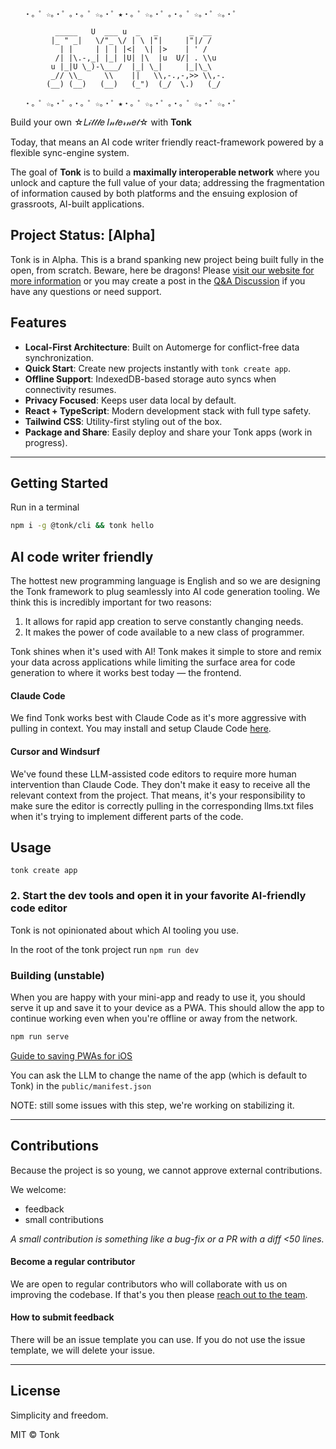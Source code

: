 ```
   ・。゜☆。・゜。・。゜☆。・゜★・。゜☆。・゜。・。゜☆。・゜☆。・゜

          _____   U  ___ u  _   _       _  __    
         |_ " _|   \/"_ \/ | \ |"|     |"|/ /    
           | |     | | | |<|  \| |>    | ' /     
          /| |\.-,_| |_| |U| |\  |u  U/| . \\u   
         u |_|U \_)-\___/  |_| \_|     |_|\_\    
         _// \\_     \\    ||   \\,-.,-,>> \\,-. 
        (__) (__)   (__)   (_")  (_/  \.)   (_/  

   ・。゜☆。・゜。・。゜☆。・゜★・。゜☆。・゜。・。゜☆。・゜☆。・゜
```
Build your own ☆𝐿𝒾𝓉𝓉𝓁𝑒 𝐼𝓃𝓉𝑒𝓇𝓃𝑒𝓉☆ with **Tonk**

Today, that means an AI code writer friendly react-framework powered by a flexible sync-engine system.

The goal of **Tonk** is to build a **maximally interoperable network** where you unlock and capture the full value of your data; addressing the fragmentation of information caused by both platforms and the ensuing explosion of grassroots, AI-built applications. 

## Project Status: [Alpha]

Tonk is in Alpha. This is a brand spanking new project being built fully in the open, from scratch. Beware, here be dragons! Please [visit our website for more information](https://tonk.xyz) or you may create a post in the [Q&A Discussion](https://github.com/tonk-labs/tonk/discussions/categories/q-a) if you have any questions or need support.

## Features

- **Local-First Architecture**: Built on Automerge for conflict-free data synchronization.
- **Quick Start**: Create new projects instantly with `tonk create app`.
- **Offline Support**: IndexedDB-based storage auto syncs when connectivity resumes.
- **Privacy Focused**: Keeps user data local by default.
- **React + TypeScript**: Modern development stack with full type safety.
- **Tailwind CSS**: Utility-first styling out of the box.
- **Package and Share**: Easily deploy and share your Tonk apps (work in progress).

---

## Getting Started

Run in a terminal

```bash
npm i -g @tonk/cli && tonk hello 
```

## AI code writer friendly 

The hottest new programming language is English and so we are designing the Tonk framework to plug seamlessly into AI code generation tooling. We think this is incredibly important for two reasons:
1. It allows for rapid app creation to serve constantly changing needs.
2. It makes the power of code available to a new class of programmer.

Tonk shines when it's used with AI! Tonk makes it simple to store and remix your data across applications while limiting the surface area for code generation to where it works best today — the frontend.

#### Claude Code

We find Tonk works best with Claude Code as it's more aggressive with pulling in context. You may install and setup Claude Code [here](https://docs.anthropic.com/en/docs/agents-and-tools/claude-code/overview). 

#### Cursor and Windsurf

We've found these LLM-assisted code editors to require more human intervention than Claude Code. They don't make it easy to receive all the relevant context from the project. That means, it's your responsibility to make sure the editor is correctly pulling in the corresponding llms.txt files when it's trying to implement different parts of the code.

## Usage

```
tonk create app
```

### 2. Start the dev tools and open it in your favorite AI-friendly code editor

Tonk is not opinionated about which AI tooling you use.

In the root of the tonk project run `npm run dev`

### Building (unstable)

When you are happy with your mini-app and ready to use it, you should serve it up and save it to your device as a PWA. This should allow the app to continue working even when you're offline or away from the network.

```bash
npm run serve
```
[Guide to saving PWAs for iOS](https://help.shore.com/en/how-do-i-save-the-pwa-on-my-smartphone)


You can ask the LLM to change the name of the app (which is default to Tonk) in the `public/manifest.json`

NOTE: still some issues with this step, we're working on stabilizing it.

---

## Contributions

Because the project is so young, we cannot approve external contributions.

We welcome:

- feedback
- small contributions

_A small contribution is something like a bug-fix or a PR with a diff <50 lines._

#### Become a regular contributor

We are open to regular contributors who will collaborate with us on improving the codebase. If that's you then please [reach out to the team](https://tonk.xyz).

#### How to submit feedback

There will be an issue template you can use. If you do not use the issue template, we will delete your issue.

---

## License

Simplicity and freedom.

MIT © Tonk
